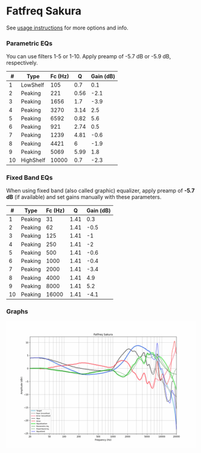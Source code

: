 # Fatfreq Sakura
See [usage instructions](https://github.com/jaakkopasanen/AutoEq#usage) for more options and info.

### Parametric EQs
You can use filters 1-5 or 1-10. Apply preamp of -5.7 dB or -5.9 dB, respectively.

|   # | Type      |   Fc (Hz) |    Q |   Gain (dB) |
|-----|-----------|-----------|------|-------------|
|   1 | LowShelf  |       105 | 0.7  |         0.1 |
|   2 | Peaking   |       221 | 0.56 |        -2.1 |
|   3 | Peaking   |      1656 | 1.7  |        -3.9 |
|   4 | Peaking   |      3270 | 3.14 |         2.5 |
|   5 | Peaking   |      6592 | 0.82 |         5.6 |
|   6 | Peaking   |       921 | 2.74 |         0.5 |
|   7 | Peaking   |      1239 | 4.81 |        -0.6 |
|   8 | Peaking   |      4421 | 6    |        -1.9 |
|   9 | Peaking   |      5069 | 5.99 |         1.8 |
|  10 | HighShelf |     10000 | 0.7  |        -2.3 |

### Fixed Band EQs
When using fixed band (also called graphic) equalizer, apply preamp of **-5.7 dB** (if available) and set gains manually with these parameters.

|   # | Type    |   Fc (Hz) |    Q |   Gain (dB) |
|-----|---------|-----------|------|-------------|
|   1 | Peaking |        31 | 1.41 |         0.3 |
|   2 | Peaking |        62 | 1.41 |        -0.5 |
|   3 | Peaking |       125 | 1.41 |        -1   |
|   4 | Peaking |       250 | 1.41 |        -2   |
|   5 | Peaking |       500 | 1.41 |        -0.6 |
|   6 | Peaking |      1000 | 1.41 |        -0.4 |
|   7 | Peaking |      2000 | 1.41 |        -3.4 |
|   8 | Peaking |      4000 | 1.41 |         4.9 |
|   9 | Peaking |      8000 | 1.41 |         5.2 |
|  10 | Peaking |     16000 | 1.41 |        -4.1 |

### Graphs
![](./Fatfreq%20Sakura.png)
